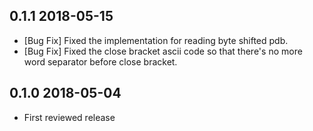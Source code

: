## 0.1.1 2018-05-15

* [Bug Fix] Fixed the implementation for reading byte shifted pdb.
* [Bug Fix] Fixed the close bracket ascii code so that there's no more word separator before close bracket.

## 0.1.0 2018-05-04

* First reviewed release